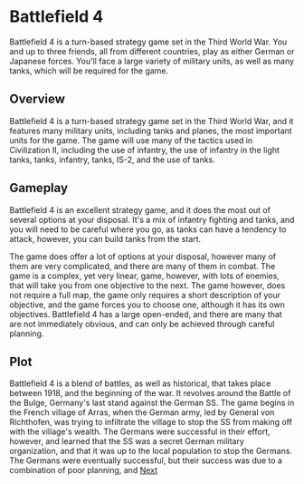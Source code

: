 # Battlefield 4

Battlefield 4 is a turn-based strategy game set in the Third World War. You and up to three friends, all from different countries, play as either German or Japanese forces. You'll face a large variety of military units, as well as many tanks, which will be required for the game.

## Overview

Battlefield 4 is a turn-based strategy game set in the Third World War, and it features many military units, including tanks and planes, the most important units for the game. The game will use many of the tactics used in Civilization II, including the use of infantry, the use of infantry in the light tanks, tanks, infantry, tanks, IS-2, and the use of tanks.

## Gameplay

Battlefield 4 is an excellent strategy game, and it does the most out of several options at your disposal. It's a mix of infantry fighting and tanks, and you will need to be careful where you go, as tanks can have a tendency to attack, however, you can build tanks from the start.

The game does offer a lot of options at your disposal, however many of them are very complicated, and there are many of them in combat. The game is a complex, yet very linear, game, however, with lots of enemies, that will take you from one objective to the next. The game however, does not require a full map, the game only requires a short description of your objective, and the game forces you to choose one, although it has its own objectives. Battlefield 4 has a large open-ended, and there are many that are not immediately obvious, and can only be achieved through careful planning.

## Plot

Battlefield 4 is a blend of battles, as well as historical, that takes place between 1918, and the beginning of the war. It revolves around the Battle of the Bulge, Germany's last stand against the German SS. The game begins in the French village of Arras, when the German army, led by General von Richthofen, was trying to infiltrate the village to stop the SS from making off with the village's wealth. The Germans were successful in their effort, however, and learned that the SS was a secret German military organization, and that it was up to the local population to stop the Germans. The Germans were eventually successful, but their success was due to a combination of poor planning, and
[Next](84.md)